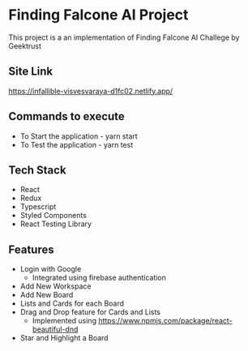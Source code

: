 # Finding Falcone AI Project

This project is a an implementation of Finding Falcone AI Challege by Geektrust

## Site Link

https://infallible-visvesvaraya-d1fc02.netlify.app/

## Commands to execute

- To Start the application - yarn start
- To Test the application - yarn test

## Tech Stack

- React
- Redux
- Typescript
- Styled Components
- React Testing Library

## Features

- Login with Google
  - Integrated using firebase authentication
- Add New Workspace
- Add New Board
- Lists and Cards for each Board
- Drag and Drop feature for Cards and Lists
  - Implemented using https://www.npmjs.com/package/react-beautiful-dnd
- Star and Highlight a Board
